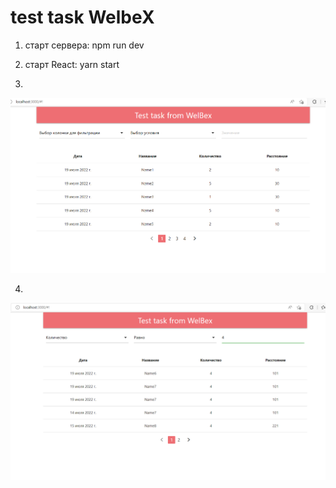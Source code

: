 # test task WelbeX

1) старт сервера: 
npm run dev
2) старт React: 
yarn start

3)
<img src="https://github.com/aboriskaa/WelbeX_tasks/blob/master/Screenshot_2.png" width="800">


4)
<img src="https://github.com/aboriskaa/WelbeX_tasks/blob/master/Screenshot_3.png" width="800">

